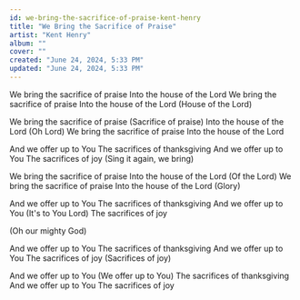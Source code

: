 ```yaml
---
id: we-bring-the-sacrifice-of-praise-kent-henry
title: "We Bring the Sacrifice of Praise"
artist: "Kent Henry"
album: ""
cover: ""
created: "June 24, 2024, 5:33 PM"
updated: "June 24, 2024, 5:33 PM"
---
```


We bring the sacrifice of praise
Into the house of the Lord
We bring the sacrifice of praise
Into the house of the Lord (House of the Lord)

We bring the sacrifice of praise (Sacrifice of praise)
Into the house of the Lord (Oh Lord)
We bring the sacrifice of praise
Into the house of the Lord

And we offer up to You
The sacrifices of thanksgiving
And we offer up to You
The sacrifices of joy (Sing it again, we bring)

We bring the sacrifice of praise
Into the house of the Lord (Of the Lord)
We bring the sacrifice of praise
Into the house of the Lord (Glory)

And we offer up to You
The sacrifices of thanksgiving
And we offer up to You (It's to You Lord)
The sacrifices of joy

(Oh our mighty God)

And we offer up to You
The sacrifices of thanksgiving
And we offer up to You
The sacrifices of joy (Sacrifices of joy)

And we offer up to You (We offer up to You)
The sacrifices of thanksgiving
And we offer up to You
The sacrifices of joy